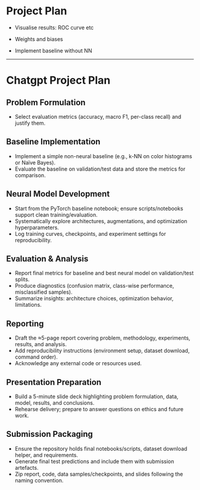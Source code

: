 # Project Plan

- Visualise results: ROC curve etc

- Weights and biases

- Implement baseline without NN


---

# Chatgpt Project Plan

## Problem Formulation
- Select evaluation metrics (accuracy, macro F1, per-class recall) and justify them.

## Baseline Implementation
- Implement a simple non-neural baseline (e.g., k-NN on color histograms or Naïve Bayes).
- Evaluate the baseline on validation/test data and store the metrics for comparison.

## Neural Model Development
- Start from the PyTorch baseline notebook; ensure scripts/notebooks support clean training/evaluation.
- Systematically explore architectures, augmentations, and optimization hyperparameters.
- Log training curves, checkpoints, and experiment settings for reproducibility.

## Evaluation & Analysis
- Report final metrics for baseline and best neural model on validation/test splits.
- Produce diagnostics (confusion matrix, class-wise performance, misclassified samples).
- Summarize insights: architecture choices, optimization behavior, limitations.

## Reporting
- Draft the ≈5-page report covering problem, methodology, experiments, results, and analysis.
- Add reproducibility instructions (environment setup, dataset download, command order).
- Acknowledge any external code or resources used.

## Presentation Preparation
- Build a 5-minute slide deck highlighting problem formulation, data, model, results, and conclusions.
- Rehearse delivery; prepare to answer questions on ethics and future work.

## Submission Packaging
- Ensure the repository holds final notebooks/scripts, dataset download helper, and requirements.
- Generate final test predictions and include them with submission artefacts.
- Zip report, code, data samples/checkpoints, and slides following the naming convention.
